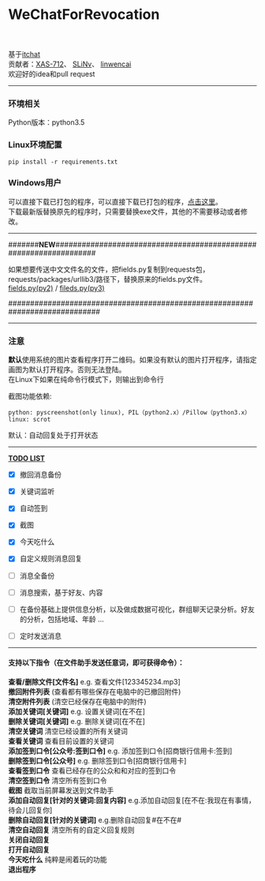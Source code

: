 # WeChatForRevocation<br><br>
基于[itchat](https://github.com/littlecodersh/ItChat.git)  
贡献者：[XAS-712](https://github.com/XAS-712)、 [SLiNv](https://github.com/SLiNv)、 [linwencai](https://github.com/linwencai)  
欢迎好的idea和pull request  

-----
### 环境相关
Python版本：python3.5  

### Linux环境配置  
`pip install -r requirements.txt`  

### Windows用户  

可以直接下载已打包的程序，可以直接下载已打包的程序，[点击这里](https://github.com/ZKeeer/WeChatForRevocation/releases)。  
下载最新版替换原先的程序时，只需要替换exe文件，其他的不需要移动或者修改。  

--------
#######**NEW**##################################################################

如果想要传送中文文件名的文件，把fields.py复制到requests包，  
requests/packages/urllib3/路径下，替换原来的fields.py文件。  
[fields.py(py2)](https://github.com/ZKeeer/WeChatAssistant/tree/master/fields/fields-py2)  /  [fileds.py(py3)](https://github.com/ZKeeer/WeChatAssistant/tree/master/fields/fields-py3)  


#############################################################################


------
### 注意
**默认**使用系统的图片查看程序打开二维码。如果没有默认的图片打开程序，请指定画图为默认打开程序。否则无法登陆。  
在Linux下如果在纯命令行模式下，则输出到命令行

截图功能依赖:   
```
python: pyscreenshot(only linux), PIL（python2.x）/Pillow（python3.x）  
linux: scrot
``` 
默认：自动回复处于打开状态

------

**[TODO LIST](http://zkeeer.space/?page_id=2)**  
- [x] 撤回消息备份
- [x] 关键词监听
- [x] 自动签到
- [x] 截图
- [x] 今天吃什么
- [x] 自定义规则消息回复
- [ ] 消息全备份
- [ ] 消息搜索，基于好友、内容
- [ ] 在备份基础上提供信息分析，以及做成数据可视化，群组聊天记录分析。好友的分析，包括地域、年龄 …
- [ ] 定时发送消息


------

#### 支持以下指令（在文件助手发送任意词，即可获得命令）：

**查看/删除文件[文件名]** e.g. 查看文件[123345234.mp3]  
**撤回附件列表** (查看都有哪些保存在电脑中的已撤回附件)  
**清空附件列表** (清空已经保存在电脑中的附件)  
**添加关键词[关键词]**  e.g. 设置关键词[在不在]  
**删除关键词[关键词]**  e.g. 删除关键词[在不在]  
**清空关键词**  清空已经设置的所有关键词  
**查看关键词**  查看目前设置的关键词  
**添加签到口令[公众号:签到口令]**   e.g. 添加签到口令[招商银行信用卡:签到]  
**删除签到口令[公众号]**   e.g. 删除签到口令[招商银行信用卡]  
**查看签到口令**  查看已经存在的公众和和对应的签到口令  
**清空签到口令**  清空所有签到口令  
**截图** 截取当前屏幕发送到文件助手  
**添加自动回复[针对的关键词:回复内容]** e.g.添加自动回复[在不在:我现在有事情，待会儿回复你]  
**删除自动回复[针对的关键词]** e.g.删除自动回复#在不在#  
**清空自动回复** 清空所有的自定义回复规则  
**关闭自动回复**   
**打开自动回复**   
**今天吃什么** 纯粹是闹着玩的功能   
**退出程序**   
